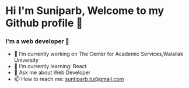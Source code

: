 # Hi I'm Suniparb, Welcome to my Github profile 👋

### I'm a web developer 👋

- 🔭 I’m currently working on The Center for Academic Services,Walailak University
- 🌱 I’m currently learning: React
- 💬 Ask me about Web Developer
- 📫 How to reach me:  suntiparb.tu@gmail.com

<!--
**suntiparb72/suntiparb72** is a ✨ _special_ ✨ repository because its `README.md` (this file) appears on your GitHub profile.

Here are some ideas to get you started:

- 🔭 I’m currently working on ...
- 🌱 I’m currently learning ...
- 👯 I’m looking to collaborate on ...
- 🤔 I’m looking for help with ...
- 💬 Ask me about ...
- 📫 How to reach me: ...
- 😄 Pronouns: ...
- ⚡ Fun fact: ...
-->
